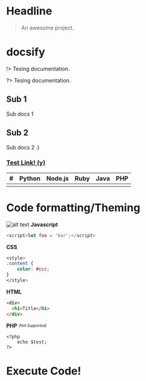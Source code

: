 # Headline

> An awesome project.

# docsify

!> Tesing documentation.

?> Tesing documentation.

## Sub 1

Sub docs 1

## Sub 2

Sub docs 2 :)

### [Test Link! (y)](https://google.com)

| #   | Python | Node.js | Ruby | Java | PHP |
| --- | ------ | ------- | ---- | ---- | --- |
|     |        |         |      |      |     |

# Code formatting/Theming

![alt text](//source.unsplash.com/collection/181581 "Provided by unsplash.com")
**Javascript**

```javascript
<script>let foo = 'bar';</script>
```

**CSS**

```css
<style>
.content {
    color: #ccc;
}
</style>
```

**HTML**

```html
<div>
  <h1>Title</h1>
</div>
```

**PHP** <sub><sup>_(Not Supported)_</sup></sub>

```
<?php
    echo $test;
?>
```

# Execute Code!

<script>
  console.log(2333)
</script>
